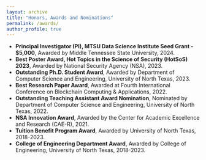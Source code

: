 ```yaml
---
layout: archive
title: "Honors, Awards and Nominations"
permalink: /awards/
author_profile: true
---
```


* **Principal Investigator (PI), MTSU Data Science Institute Seed Grant - $5,000**, Awarded by Middle Tennessee State University, 2024.  
* **Best Poster Award, Hot Topics in the Science of Security (HotSoS) 2023**, Awarded by National Security Agency (NSA), 2023.
* **Outstanding Ph.D. Student Award**, Awarded by Department of Computer Science and Engineering, University of North Texas, 2023.
* **Best Research Paper Award**, Awarded at Fourth International Conference on Blockchain Computing & Applications, 2022.
* **Outstanding Teaching Assistant Award Nomination**, Nominated by Department of Computer Science and Engineering, University of North Texas, 2022.
* **NSA Innovation Award**, Awarded by the Center for Academic Excellence and Research (CAE-R), 2021.
* **Tuition Benefit Program Award**, Awarded by University of North Texas, 2018-2023.
* **College of Engineering Department Award**, Awarded by College of Engineering, University of North Texas, 2018-2023.
